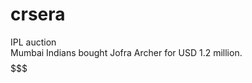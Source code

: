 # crsera

IPL auction  
 Mumbai Indians bought Jofra Archer for USD 1.2 million.     $$$$$$$$$$$$$$$$$$$$$$$
 
